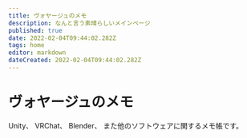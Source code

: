 ```yaml
---
title: ヴォヤージュのメモ
description: なんと言う素晴らしいメインページ
published: true
date: 2022-02-04T09:44:02.282Z
tags: home
editor: markdown
dateCreated: 2022-02-04T09:44:02.282Z
---
```


# ヴォヤージュのメモ

Unity、 VRChat、 Blender、 また他のソフトウェアに関するメモ帳です。